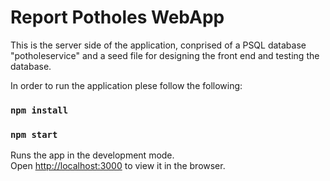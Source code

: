 # Report Potholes WebApp

This is the server side of the application, conprised of a PSQL database "potholeservice" and
a seed file for designing the front end and testing the database.

In order to run the application plese follow the following:
### `npm install`
### `npm start`

Runs the app in the development mode.<br>
Open [http://localhost:3000](http://localhost:3000) to view it in the browser.
